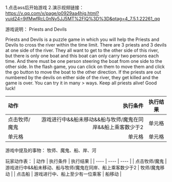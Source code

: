 
1.点击ass后开始游戏
2.演示视频链接：https://v.qq.com/x/page/p0929aa4hig.html?vuid24=9jfMwfRcL0nNy5JJ5MT%2FlQ%3D%3D&ptag=4_7.5.1.22261_qq

游戏说明：
Priests and Devils

Priests and Devils is a puzzle game in which you will help the Priests and Devils to cross the river within the time limit. There are 3 priests and 3 devils at one side of the river. They all want to get to the other side of this river, but there is only one boat and this boat can only carry two persons each time. And there must be one person steering the boat from one side to the other side. In the flash game, you can click on them to move them and click the go button to move the boat to the other direction. If the priests are out numbered by the devils on either side of the river, they get killed and the game is over. You can try it in many > ways. Keep all priests alive! Good luck!

| 动作 | 执行条件 | 执行结果 |
| :-----| ----: | :----: |
| 点击牧师/魔鬼 | 游戏进行中&&船未移动&&船与牧师/魔鬼在同岸&&船上乘客数少于2 | 单元格 |
| 单元格 | 单元格 | 单元格 |

游戏中提及的事物：
牧师、魔鬼、船、岸、河

玩家动作表：
|  动作   | 执行条件  | 执行结果 |
|  ----  | ----  | ---- |
| 点击牧师/魔鬼 | 游戏进行中&&船未移动、船与牧师/魔鬼在同岸、船上乘客数少于2   | 牧师/魔鬼移动     |
| 点击船        | 游戏进行中、船上至少有一位乘客                              | 船移动            |


